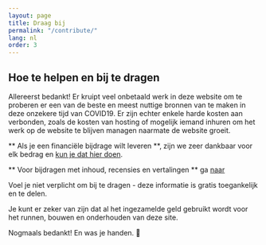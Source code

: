 ```yaml
---
layout: page
title: Draag bij
permalink: "/contribute/"
lang: nl
order: 3
---
```

## Hoe te helpen en bij te dragen 

Allereerst bedankt! Er kruipt veel onbetaald werk in deze website om te proberen er een van de beste en meest nuttige bronnen van te maken in deze onzekere tijd van COVID19. Er zijn echter enkele harde kosten aan verbonden, zoals de kosten van hosting of mogelijk iemand inhuren om het werk op de website te blijven managen naarmate de website groeit.

 ** Als je een financiële bijdrage wilt leveren **, zijn we zeer dankbaar voor elk bedrag en [kun je dat hier doen](https://opencollective.com/flattenthecurve). 

 ** Voor bijdragen met inhoud, recensies en vertalingen ** ga [naar](https://github.com/flattenthecurve/guide/blob/master/CONTRIBUTING.md) 

Voel je niet verplicht om bij te dragen - deze informatie is gratis toegankelijk en te delen. 

Je kunt er zeker van zijn dat al het ingezamelde geld gebruikt wordt voor het runnen, bouwen en onderhouden van deze site. 

Nogmaals bedankt! En was je handen. 🙂 
